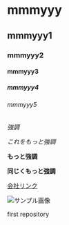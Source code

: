 # mmmyyy
## mmmyyy1
### mmmyyy2
#### mmmyyy3
##### mmmyyy4
###### mmmyyy5
*強調*

_これをもっと強調_

**もっと強調**

__同じくもっと強調__

[会社リンク](https://www.genetec.co.jp/)

![サンプル画像](./https://github.com/0322masayoshi/mmmyyy/blob/main/line_67544924967043.jpg)

first repository
